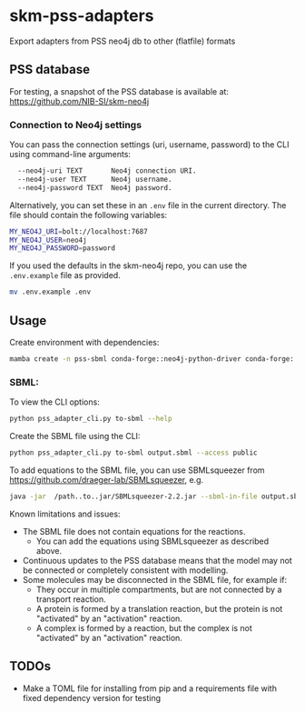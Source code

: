 # skm-pss-adapters
Export adapters from PSS neo4j db to other (flatfile) formats


## PSS database

For testing, a snapshot of the PSS database is available at:
https://github.com/NIB-SI/skm-neo4j

### Connection to Neo4j settings

You can pass the connection settings (uri, username, password) to the CLI using command-line arguments: 

```bash
  --neo4j-uri TEXT       Neo4j connection URI.
  --neo4j-user TEXT      Neo4j username.
  --neo4j-password TEXT  Neo4j password.
```

Alternatively, you can set these  in an `.env` file in the current directory. The file should contain the following variables:
```bash
MY_NEO4J_URI=bolt://localhost:7687
MY_NEO4J_USER=neo4j
MY_NEO4J_PASSWORD=password
```

If you used the defaults in the skm-neo4j repo, you can use the `.env.example` file as provided. 
```bash
mv .env.example .env
```

## Usage

Create environment with dependencies:

```bash
mamba create -n pss-sbml conda-forge::neo4j-python-driver conda-forge::python-libsbml conda-forge::pyyaml conda-forge::click
```

### SBML:

To view the CLI options:
```bash
python pss_adapter_cli.py to-sbml --help
```

Create the SBML file using the CLI:
```bash
python pss_adapter_cli.py to-sbml output.sbml --access public
```

To add equations to the SBML file, you can use SBMLsqueezer from 
https://github.com/draeger-lab/SBMLsqueezer, e.g.
```bash
java -jar  /path..to..jar/SBMLsqueezer-2.2.jar --sbml-in-file output.sbml  --sbml-out-file output-squeezed
```

Known limitations and issues:
- The SBML file does not contain equations for the reactions.
	- You can add the equations using SBMLsqueezer as described above.
- Continuous updates to the PSS database means that the model may not be connected or completely consistent with modelling.
- Some molecules may be disconnected in the SBML file, for example if:
	- They occur in multiple compartments, but are not connected by a transport reaction.
	- A protein is formed by a translation reaction, but the protein is not "activated" by an "activation" reaction.
	- A complex is formed by a reaction, but the complex is not "activated" by an "activation" reaction.

## TODOs

- Make a TOML file for installing from pip and a requirements file with fixed dependency version for testing